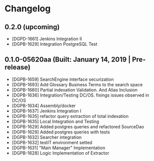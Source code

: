 # Changelog

## 0.2.0 (upcoming)

* [DGPD-1661] Jenkins Integration II
* [DGPB-1629] Integration PostgreSQL Test

## 0.1.0-05620aa (Built: January 14, 2019 | Pre-release)

* [DGPB-1659] SearchEngine interface securization
* [DGPB-1693] Add Glossary Business Terms to the search space
* [DGPB-1660] Partial indexation Validation. And Alias Inclusion
* [DGPB-1636] Integration/Testing DC/OS. fixings issues observed in DC/OS
* [DGPB-1634] Assembly/docker
* [DGPB-1637] Jenkins Integration I
* [DGPB-1635] refactor query extraction of total indexation
* [DGPB-1635] Local Integration and Testing
* [DGPB-1629] Added postgres queries and refactored SourceDao
* [DGPB-1629] Added postgres queries with tests
* [DGPB-1632] Searcher integration
* [DGPB-1632] testIT environment setted
* [DGPB-1631] "Main Manager" Implementation
* [DGPB-1628] Logic Implementation of Extractor

